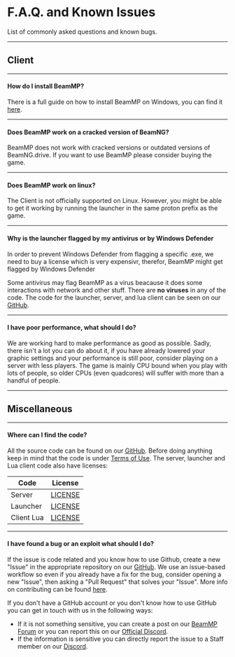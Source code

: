 # F.A.Q. and Known Issues
List of commonly asked questions and known bugs.

---
## **Client**

---
#### **How do I install BeamMP?**

There is a full guide on how to install BeamMP on Windows, you can find it [here](https://docs.beammp.com/game/getting-started/).

---
#### **Does BeamMP work on a cracked version of BeamNG?**

BeamMP does not work with cracked versions or outdated versions of BeamNG.drive. If you want to use BeamMP please consider buying the game.

---
#### **Does BeamMP work on linux?**

The Client is not officially  supported on Linux. However, you might be able to get it working by running the launcher in the same proton prefix as the game.

---
#### **Why is the launcher flagged by my antivirus or by Windows Defender**

In order to prevent Windows Defender from flagging a specific .exe, we need to buy a license which is very expensivr, therefor, BeamMP might get flagged by Windows Defender

Some antivirus may flag BeamMP as a virus  beacause it does some interactions with network and other stuff. There are **no viruses** in any of the code. The code for the launcher, server, and lua client can be seen on our [GitHub](https://github.com/BeamMP).

---
#### **I have poor performance, what should I do?**

We are working hard to make performance as good as possible. Sadly, there isn't a lot you can do about it, if you have already lowered your graphic settings and your performance is still poor, consider playing on a server with less players. The game is mainly CPU bound when you play with lots of people, so older CPUs (even quadcores) will suffer with more than a handful of people.

---
## **Miscellaneous**

---
#### **Where can I find the code?**

All the source code can be found on our [GitHub](https://github.com/BeamMP).
Before doing anything keep in mind that the code is under [Terms of Use](https://forum.beammp.com/t/terms-of-use-v1-0/43).
The server, launcher and Lua client code also have licenses:

|   Code     | License                                                                    |
|------------|:--------------------------------------------------------------------------:|
| Server     | [LICENSE](https://github.com/BeamMP/BeamMP-Server/blob/master/LICENSE)     |
| Launcher   | [LICENSE](https://github.com/BeamMP/BeamMP-Launcher/blob/master/README.md) |
| Client Lua | [LICENSE](https://github.com/BeamMP/BeamMP/blob/development/LICENSE.md)    |

---
#### **I have found a bug or an exploit what should I do?**

If the issue is code related and you know how to use Github, create a new "Issue" in the appropriate repository on our [GitHub](https://github.com/BeamMP). We use an issue-based workflow so even if you already have a fix for the bug, consider opening a new "Issue", then asking a "Pull Request" that solves your "Issue". More info on contributing can be found [here](https://github.com/BeamMP/BeamMP/blob/development/CONTRIBUTING.md).

If you don't have a GitHub account or you don't know how to use GitHub you can get in touch with us in the following ways:
- If it is not something sensitive, you can create a post on our [BeamMP Forum](https://forum.beammp.com) or you can report this on our [Official Discord](https://discord.gg/beammp).
- If the information is sensitive you can directly report the issue to a Staff member on our [Discord](https://discord.gg/beammp).